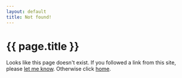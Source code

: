 ```yaml
---
layout: default
title: Not found!
---
```


# {{ page.title }}

Looks like this page doesn't exist. If you followed a link from this site, please [let me know](/contact). Otherwise click [home](/).
